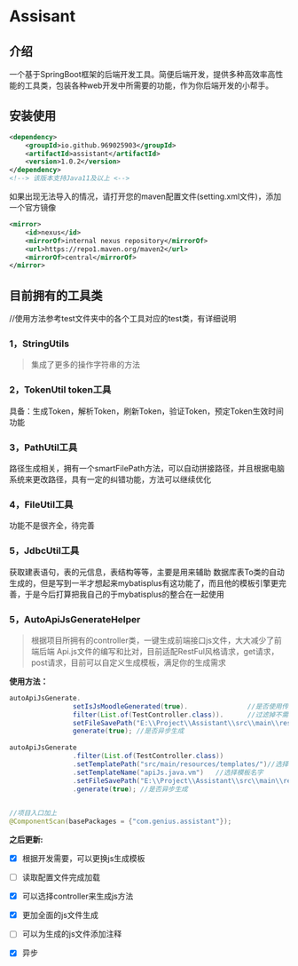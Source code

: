 # Assisant



##  介绍

  一个基于SpringBoot框架的后端开发工具。简便后端开发，提供多种高效率高性能的工具类，包装各种web开发中所需要的功能，作为你后端开发的小帮手。

##  安装使用
```xml
<dependency>
    <groupId>io.github.969025903</groupId>
    <artifactId>assistant</artifactId>
    <version>1.0.2</version>
</dependency>
<!--> 该版本支持Java11及以上 <-->
```
如果出现无法导入的情况，请打开您的maven配置文件(setting.xml文件)，添加一个官方镜像
```xml
<mirror>
    <id>nexus</id>
    <mirrorOf>internal nexus repository</mirrorOf>
    <url>https://repo1.maven.org/maven2</url>
    <mirrorOf>central</mirrorOf>
</mirror>

```
## 目前拥有的工具类
//使用方法参考test文件夹中的各个工具对应的test类，有详细说明
### 1，StringUtils

> 集成了更多的操作字符串的方法

### 2，TokenUtil token工具
具备：生成Token，解析Token，刷新Token，验证Token，预定Token生效时间功能

### 3，PathUtil工具
路径生成相关，拥有一个smartFilePath方法，可以自动拼接路径，并且根据电脑系统来更改路径，具有一定的纠错功能，方法可以继续优化

### 4，FileUtil工具
功能不是很齐全，待完善

### 5，JdbcUtil工具
获取建表语句，表的元信息，表结构等等，主要是用来辅助 数据库表To类的自动生成的，但是写到一半才想起来mybatisplus有这功能了，而且他的模板引擎更完善，于是今后打算把我自己的于mybatisplus的整合在一起使用

### 5，AutoApiJsGenerateHelper

> 根据项目所拥有的controller类，一键生成前端接口js文件，大大减少了前端后端 Api.js文件的编写和比对，目前适配RestFul风格请求，get请求，post请求，目前可以自定义生成模板，满足你的生成需求

**使用方法：**

```java
autoApiJsGenerate.
                setIsJsMoodleGenerated(true).               //是否使用传统Js模板
                filter(List.of(TestController.class)).      //过滤掉不需要生成js文件的controller
                setFileSavePath("E:\\Project\\Assistant\\src\\main\\resources\\js"). //文件保存区域
                generate(true); //是否异步生成
                
autoApiJsGenerate
                .filter(List.of(TestController.class))
                .setTemplatePath("src/main/resources/templates/")//选择模板加载路径
                .setTemplateName("apiJs.java.vm")   //选择模板名字
                .setFileSavePath("E:\\Project\\Assistant\\src\\main\\resources\\js")
                .generate(true); //是否异步生成
                
```

```java
//项目入口加上
@ComponentScan(basePackages = {"com.genius.assistant"});
```

**之后更新:**
- [x] 根据开发需要，可以更换js生成模板
- [ ] 读取配置文件完成加载
- [x] 可以选择controller来生成js方法
- [x] 更加全面的js文件生成
- [ ] 可以为生成的js文件添加注释
- [x] 异步


